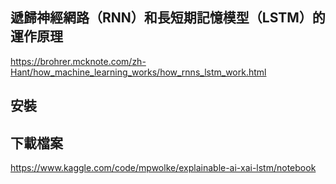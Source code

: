 
## 遞歸神經網路（RNN）和長短期記憶模型（LSTM）的運作原理

https://brohrer.mcknote.com/zh-Hant/how_machine_learning_works/how_rnns_lstm_work.html

## 安裝

## 下載檔案

https://www.kaggle.com/code/mpwolke/explainable-ai-xai-lstm/notebook
